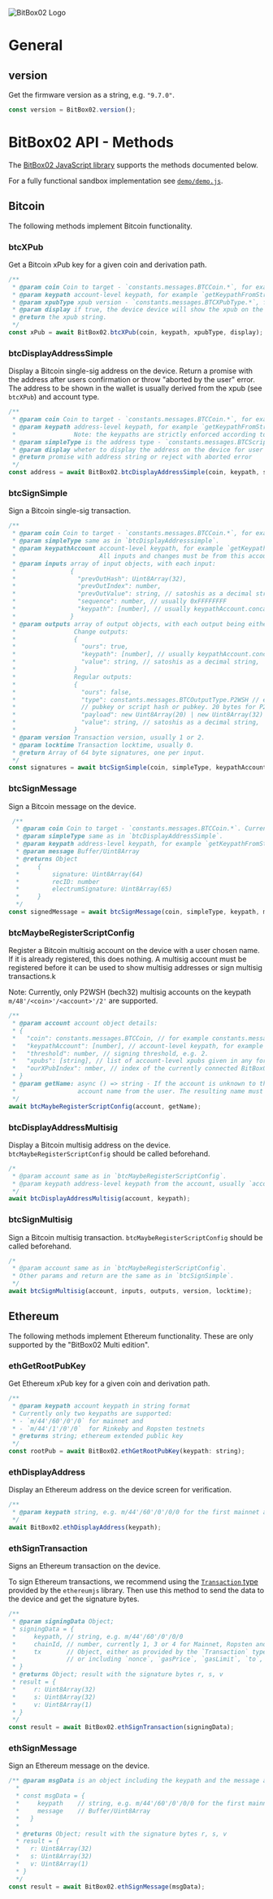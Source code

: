 ![BitBox02 Logo](assets/bitbox02.png)

# General

## version

Get the firmware version as a string, e.g. `"9.7.0"`.

```javascript
const version = BitBox02.version();
```

# BitBox02 API - Methods

The [BitBox02 JavaScript library](https://github.com/digitalbitbox/bitbox02-api-js) supports the methods documented below.

For a fully functional sandbox implementation see [`demo/demo.js`](https://github.com/digitalbitbox/bitbox02-api-js/blob/master/demo/demo.js).

## Bitcoin

The following methods implement Bitcoin functionality.

### btcXPub

Get a Bitcoin xPub key for a given coin and derivation path.

```javascript
/**
 * @param coin Coin to target - `constants.messages.BTCCoin.*`, for example `constants.messages.BTCCoin.BTC`.
 * @param keypath account-level keypath, for example `getKeypathFromString("m/49'/0'/0'")`.
 * @param xpubType xpub version - `constants.messages.BTCXPubType.*`, for example `constants.messages.BTCXPubType.YPUB`.
 * @param display if true, the device device will show the xpub on the screen before returning.
 * @return the xpub string.
 */
const xPub = await BitBox02.btcXPub(coin, keypath, xpubType, display);
```

### btcDisplayAddressSimple

Display a Bitcoin single-sig address on the device.
Return a promise with the address after users confirmation or throw "aborted by the user" error.
The address to be shown in the wallet is usually derived from the xpub (see `btcXPub`) and account type.

```javascript
/**
 * @param coin Coin to target - `constants.messages.BTCCoin.*`, for example `constants.messages.BTCCoin.BTC`.
 * @param keypath address-level keypath, for example `getKeypathFromString("m/49'/0'/0'/1/10")`.
 *                Note: the keypaths are strictly enforced according to bip44, and must match the provided script/address types.
 * @param simpleType is the address type - `constants.messages.BTCScriptConfig_SimpleType.*`, for example `constants.messages.BTCScriptConfig_SimpleType.P2WPKH_P2SH` for `3...` segwit addresses.
 * @param display wheter to display the address on the device for user confirmation, default true.
 * @return promise with address string or reject with aborted error
 */
const address = await BitBox02.btcDisplayAddressSimple(coin, keypath, simpleType);
```

### btcSignSimple

Sign a Bitcoin single-sig transaction.

```javascript
/**
 * @param coin Coin to target - `constants.messages.BTCCoin.*`, for example `constants.messages.BTCCoin.BTC`.
 * @param simpleType same as in `btcDisplayAddresssimple`.
 * @param keypathAccount account-level keypath, for example `getKeypathFromString("m/84'/0'/0'")`.
 *                       All inputs and changes must be from this account.
 * @param inputs array of input objects, with each input:
 *               {
 *                 "prevOutHash": Uint8Array(32),
 *                 "prevOutIndex": number,
 *                 "prevOutValue": string, // satoshis as a decimal string,
 *                 "sequence": number, // usually 0xFFFFFFFF
 *                 "keypath": [number], // usually keypathAccount.concat([change, address]),
 *               }
 * @param outputs array of output objects, with each output being either regular output or a change output:
 *                Change outputs:
 *                {
 *                  "ours": true,
 *                  "keypath": [number], // usually keypathAccount.concat([1, <address>]),
 *                  "value": string, // satoshis as a decimal string,
 *                }
 *                Regular outputs:
 *                {
 *                  "ours": false,
 *                  "type": constants.messages.BTCOutputType.P2WSH // e.g. constants.messages.BTCOutputType.P2PKH,
 *                  // pubkey or script hash or pubkey. 20 bytes for P2PKH, P2SH, P2WPKH. 32 bytes for P2WSH, P2TR.
 *                  "payload": new Uint8Array(20) | new Uint8Array(32)
 *                  "value": string, // satoshis as a decimal string,
 *                }
 * @param version Transaction version, usually 1 or 2.
 * @param locktime Transaction locktime, usually 0.
 * @return Array of 64 byte signatures, one per input.
 */
const signatures = await btcSignSimple(coin, simpleType, keypathAccount, inputs, outputs, version, locktime);
```

### btcSignMessage

Sign a Bitcoin message on the device.

```javascript
 /**
  * @param coin Coin to target - `constants.messages.BTCCoin.*`. Currenty must be `constants.messages.BTCCoin.BTC`.
  * @param simpleType same as in `btcDisplayAddressSimple`.
  * @param keypath address-level keypath, for example `getKeypathFromString("m/49'/0'/0'/0/0")`.
  * @param message Buffer/Uint8Array
  * @returns Object
  *     {
  *         signature: Uint8Array(64)
  *         recID: number
  *         electrumSignature: Uint8Array(65)
  *     }
  */
const signedMessage = await btcSignMessage(coin, simpleType, keypath, message);
```


### btcMaybeRegisterScriptConfig

Register a Bitcoin multisig account on the device with a user chosen name.
If it is already registered, this does nothing.
A multisig account must be registered before it can be used to show multisig addresses or sign multisig transactions.k

Note: Currently, only P2WSH (bech32) multisig accounts on the keypath `m/48'/<coin>'/<account>'/2'` are supported.

```javascript
/**
 * @param account account object details:
 * {
 *   "coin": constants.messages.BTCCoin, // for example constants.messages.BTCCoin.BTC
 *   "keypathAccount": [number], // account-level keypath, for example `getKeypathFromString("m/48'/0'/0'/2'")`.
 *   "threshold": number, // signing threshold, e.g. 2.
 *   "xpubs": [string], // list of account-level xpubs given in any format. One of them must belong to the connected BitBox02.
 *   "ourXPubIndex": nmber, // index of the currently connected BitBox02's multisig xpub in the xpubs array, e.g. 0.
 * }
 * @param getName: async () => string - If the account is unknown to the device, this function will be called to get an
 *                 account name from the user. The resulting name must be between 1 and 30 ascii chars.
 */
await btcMaybeRegisterScriptConfig(account, getName);
```

### btcDisplayAddressMultisig

Display a Bitcoin multisig address on the device.
`btcMaybeRegisterScriptConfig` should be called beforehand.

```javascript
/*
 * @param account same as in `btcMaybeRegisterScriptConfig`.
 * @param keypath address-level keypath from the account, usually `account.keypathAccount.concat([0, address])`.
 */
await btcDisplayAddressMultisig(account, keypath);
```

### btcSignMultisig

Sign a Bitcoin multisig transaction.
`btcMaybeRegisterScriptConfig` should be called beforehand.

```javascript
/*
 * @param account same as in `btcMaybeRegisterScriptConfig`.
 * Other params and return are the same as in `btcSignSimple`.
 */
await btcSignMultisig(account, inputs, outputs, version, locktime);
```

## Ethereum

The following methods implement Ethereum functionality.
These are only supported by the "BitBox02 Multi edition".

### ethGetRootPubKey

Get Ethereum xPub key for a given coin and derivation path.

```javascript
/**
 * @param keypath account keypath in string format
 * Currently only two keypaths are supported:
 * - `m/44'/60'/0'/0` for mainnet and
 * - `m/44'/1'/0'/0`  for Rinkeby and Ropsten testnets
 * @returns string; ethereum extended public key
 */
const rootPub = await BitBox02.ethGetRootPubKey(keypath: string);
```

### ethDisplayAddress

Display an Ethereum address on the device screen for verification.

```javascript
/**
 * @param keypath string, e.g. m/44'/60'/0'/0/0 for the first mainnet account
 */
await BitBox02.ethDisplayAddress(keypath);
```

### ethSignTransaction

Signs an Ethereum transaction on the device.

To sign Ethereum transactions, we recommend using the [`Transaction` type](https://github.com/ethereumjs/ethereumjs-tx/blob/master/src/transaction.ts) provided by the `ethereumjs` library.
Then use this method to send the data to the device and get the signature bytes.

```javascript
/**
 * @param signingData Object;
 * signingData = {
 *     keypath, // string, e.g. m/44'/60'/0'/0/0
 *     chainId, // number, currently 1, 3 or 4 for Mainnet, Ropsten and Rinkeby respectively
 *     tx       // Object, either as provided by the `Transaction` type from `ethereumjs` library
 *              // or including `nonce`, `gasPrice`, `gasLimit`, `to`, `value`, and `data` as byte arrays
 * }
 * @returns Object; result with the signature bytes r, s, v
 * result = {
 *     r: Uint8Array(32)
 *     s: Uint8Array(32)
 *     v: Uint8Array(1)
 * }
 */
const result = await BitBox02.ethSignTransaction(signingData);
```

### ethSignMessage

Sign an Ethereum message on the device.

```javascript
/** @param msgData is an object including the keypath and the message as bytes/Buffer:
  *
  * const msgData = {
  *     keypath    // string, e.g. m/44'/60'/0'/0/0 for the first mainnet account
  *     message    // Buffer/Uint8Array
  *   }
  *
  * @returns Object; result with the signature bytes r, s, v
  * result = {
  *   r: Uint8Array(32)
  *   s: Uint8Array(32)
  *   v: Uint8Array(1)
  * }
  */
const result = await BitBox02.ethSignMessage(msgData);
```
